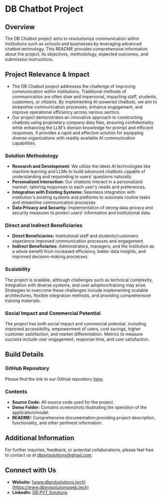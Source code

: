 # DB Chatbot Project

## Overview
The DB Chatbot project aims to revolutionize communication within institutions such as schools and businesses by leveraging advanced chatbot technology. This README provides comprehensive information about the project, its objectives, methodology, expected outcomes, and submission instructions.

## Project Relevance & Impact
- The DB Chatbot project addresses the challenge of improving communication within institutions. Traditional methods of communication are often slow and impersonal, impacting staff, students, customers, or citizens. By implementing AI-powered chatbots, we aim to streamline communication processes, enhance engagement, and improve operational efficiency across various sectors.
- Our project demonstrates an innovative approach to constructing chatbots using proprietary company data files, ensuring confidentiality while enhancing the LLM's domain knowledge for prompt and efficient responses. It provides a rapid and effective solution for equipping diverse organizations with readily available AI communication capabilities.

### Solution Methodology
- **Research and Development:** We utilize the latest AI technologies like machine learning and LLMs to build advanced chatbots capable of understanding and responding to users' questions naturally.
- **Personalized Interaction:** Our chatbots interact in a personalized manner, tailoring responses to each user's needs and preferences.
- **Integration with Existing Systems:** Seamless integration with institution's existing systems and platforms to automate routine tasks and streamline communication processes.
- **Data Privacy and Security:** Implementation of strong data privacy and security measures to protect users' information and institutional data.

### Direct and Indirect Beneficiaries
- **Direct Beneficiaries:** Institutional staff and students/customers experience improved communication processes and engagement.
- **Indirect Beneficiaries:** Administrators, managers, and the institution as a whole benefit from increased efficiency, better data insights, and improved decision-making processes.

### Scalability
The project is scalable, although challenges such as technical complexity, integration with diverse systems, and user adoption/training may arise. Strategies to overcome these challenges include implementing scalable architectures, flexible integration methods, and providing comprehensive training materials.

### Social Impact and Commercial Potential
The project has both social impact and commercial potential, including improved accessibility, empowerment of users, cost savings, higher customer satisfaction, and market differentiation. Metrics to measure success include user engagement, response time, and user satisfaction.

## Build Details
### GitHub Repository
Please find the link to our GitHub repository [here]([link_to_repository](https://github.com/DbPVTSolutions/The-DB-Chatbot)).

### Contents
- **Source Code:** All source code used for the project.
- **Demo Folder:** Contains screenshots illustrating the operation of the application/model.
- **README:** Comprehensive documentation providing project description, functionality, and other pertinent information.

## Additional Information
For further inquiries, feedback, or potential collaborations, please feel free to contact us at [dbpvtsolutions@gmail.com](mailto:dbpvtsolutions@gmail.com).

## Connect with Us
- **Website:** [www.dbpvtsolutions.tech](https://www.dbpvtsolutionsweb.tech)
- **LinkedIn:** [DB PVT Solutions](https://www.linkedin.com/company/db-pvt-solutions)
